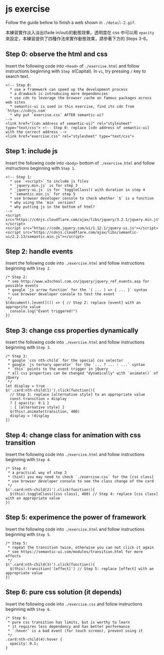 # js exercise

Follow the guide bellow to finish a web shown in `./detail-2.gif`.

本練習實作淡入淡出(fade in/out)的動態效果，透明度在 css 中可以用 `opacity` 來設定，本練習提供了四種作法來實作動態效果，請參著下方的 Steps 3-6。

## Step 0: observe the html and css

Insert the following code into `<head>` of `./exercise.html` and follow instructions beginning with `Step 0`(Capital). In `vi`, try pressing `/` key to search text.

```
<!-- Step 0:
  * use a framework can speed up the development process
  * a drawback is introducing more dependencies
  * use cdn to leverage the browser cache on famous packages across web sites
  * semantic-ui is used in this exercise, find its cdn from `https://cdnjs.com`
  * why put `exercise.css` AFTER semantic-ui?
-->
<link href="[cdn address of semantic-ui]" rel="stylesheet" type="text/css"> <!-- Step 0: replace [cdn address of semantic-ui] with the correct address -->
<link href="exercise.css" rel="stylesheet" type="text/css">
```

## Step 1: include js

Insert the following code into `<body>` bottom of `./exercise.html` and follow instructions beginning with `Step 1`.

```
<!-- Step 1:
  * use `<script>` to include js files
  * `jquery.min.js` is for step 3
  * `jquery-ui.js` is for `toggleClass() with duration in step 4
  * `semantic.min.js` for step 5
  * use browser developer console to check whether `$` is a function
  * why using the `min` version?
  * why putting js in the bottom of html?
-->
<script src="https://cdnjs.cloudflare.com/ajax/libs/jquery/3.2.1/jquery.min.js"></script>
<script src="https://code.jquery.com/ui/1.12.1/jquery-ui.js"></script>
<script src="https://cdnjs.cloudflare.com/ajax/libs/semantic-ui/2.2.13/semantic.min.js"></script>
```

## Step 2: handle events

Insert the following code into `./exercise.html` and follow instructions beginning with `Step 2`.

```
/* Step 2:
 * see http://www.w3school.com.cn/jquery/jquery_ref_events.asp for possible events
 * google `js arrow function` for the `( ... ) => { ... }` syntax
 * use browser developer console to test the event
 */
$(document).[event](() => { // Step 2: replace [event] with an approprite value
  console.log("Event triggered!")
})
```

## Step 3: change css properties dynamically

Insert the following code into `./exercise.html` and follow instructions beginning with `Step 3`.

```
/* Step 3:
 * google `css nth-child` for the special css selector
 * google `js ternary operator` for the `... ? ... : ...` syntax
 * `this` points to the event trigger in jQuery
 * all css properties can be changed "dynamically" with `animate()` of jQuery
 */
let display = true
$('.card:nth-child(1)').click(function(){
  // Step 3: replace [alternative style] to an appropriate value
  const transition = display
  ? { opacity: 0.1 }
  : { [alternative style] }
  $(this).animate(transition, 400)
  display = !display
})
```

## Step 4: change class for animation with css transition

Insert the following code into `./exercise.html` and follow instructions beginning with `Step 4`.

```
/* Step 4:
 * a practical way of step 3
 * (hint) you may need to check `./exercise.css` for the [css class]
 * use browser developer console to see the class change of the card
 */
$('.card:nth-child(2)').click(function(){
  $(this).toggleClass([css class], 400) // Step 4: replace [css class] with an appropriate value
})
```

## Step 5: experimence the power of framework

Insert the following code into `./exercise.html` and follow instructions beginning with `Step 5`.

```
/* Step 5:
 * repeat the transition twice, otherwise you can not click it again
 * see https://semantic-ui.com/modules/transition.html for more effects
 */
$('.card:nth-child(3)').click(function(){
  $(this).transition('[effect]') // Step 5: replace [effect] with an appropriate value
})
```

## Step 6: pure css solution (it depends)

Insert the following code into `./exercise.css` and follow instructions beginning with `Step 6`.

```
/* Step 6:
 * pure css transition has limits, but is worthy to learn
 * it requires less dependency and has better performance
 * `:hover` is a bad event (for touch screen), prevent using it
 */
.card:nth-child(4):hover {
  opacity: 0.1;
}
```
